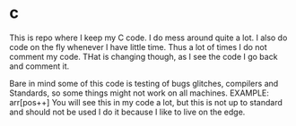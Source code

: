 # c
This is repo where I keep my C code. I do mess around quite a lot.
I also do code on the fly whenever I have little time. Thus a lot of times I do not comment my code. THat is changing though, as I see the code I go back and comment it.

Bare in mind some of this code is testing of bugs glitches, compilers and Standards, so some things might not work on all
machines.
    EXAMPLE: arr[pos++]
             You will see this in my code a lot, but this is not up to standard and should not be used I do it
             because I like to live on the edge.
